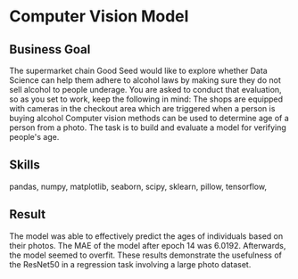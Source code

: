 # Computer Vision Model

## Business Goal
The supermarket chain Good Seed would like to explore whether Data Science can help them adhere to alcohol laws by making sure they do not sell alcohol to people underage. You are asked to conduct that evaluation, so as you set to work, keep the following in mind:
The shops are equipped with cameras in the checkout area which are triggered when a person is buying alcohol
Computer vision methods can be used to determine age of a person from a photo.
The task is to build and evaluate a model for verifying people's age.

## Skills
pandas, numpy, matplotlib, seaborn, scipy, sklearn, pillow, tensorflow, 

## Result
The model was able to effectively predict the ages of individuals based on their photos. The MAE of the model after epoch 14 was 6.0192. Afterwards, the model seemed to overfit. These results demonstrate the usefulness of the ResNet50 in a regression task involving a large photo dataset.
